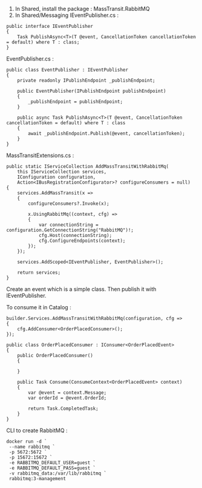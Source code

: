 1. In Shared, install the package : MassTransit.RabbitMQ
2. In Shared/Messaging
IEventPublisher.cs :
```
public interface IEventPublisher
{
    Task PublishAsync<T>(T @event, CancellationToken cancellationToken = default) where T : class;
}

```

EventPublisher.cs :
```
public class EventPublisher : IEventPublisher
{
    private readonly IPublishEndpoint _publishEndpoint;

    public EventPublisher(IPublishEndpoint publishEndpoint)
    {
        _publishEndpoint = publishEndpoint;
    }

    public async Task PublishAsync<T>(T @event, CancellationToken cancellationToken = default) where T : class
    {
        await _publishEndpoint.Publish(@event, cancellationToken);
    }
}
```

MassTransitExtensions.cs :
```
public static IServiceCollection AddMassTransitWithRabbitMq(
    this IServiceCollection services,
    IConfiguration configuration,
    Action<IBusRegistrationConfigurator>? configureConsumers = null)
{
    services.AddMassTransit(x =>
    {
        configureConsumers?.Invoke(x);

        x.UsingRabbitMq((context, cfg) =>
        {
            var connectionString = configuration.GetConnectionString("RabbitMQ")!;
            cfg.Host(connectionString);
            cfg.ConfigureEndpoints(context);
        });
    });

    services.AddScoped<IEventPublisher, EventPublisher>();

    return services;
}
```

Create an event which is a simple class. Then publish it with IEventPublisher.

To consume it in Catalog :
```
builder.Services.AddMassTransitWithRabbitMq(configuration, cfg =>
{
    cfg.AddConsumer<OrderPlacedConsumer>();
});
```

```
public class OrderPlacedConsumer : IConsumer<OrderPlacedEvent>
{
    public OrderPlacedConsumer()
    {

    }

    public Task Consume(ConsumeContext<OrderPlacedEvent> context)
    {
        var @event = context.Message;
        var orderId = @event.OrderId;

        return Task.CompletedTask;
    }
}

```

CLI to create RabbitMQ :

```
docker run -d `
 --name rabbitmq `
 -p 5672:5672 `
 -p 15672:15672 `
 -e RABBITMQ_DEFAULT_USER=guest `
 -e RABBITMQ_DEFAULT_PASS=guest `
 -v rabbitmq_data:/var/lib/rabbitmq `
 rabbitmq:3-management
```